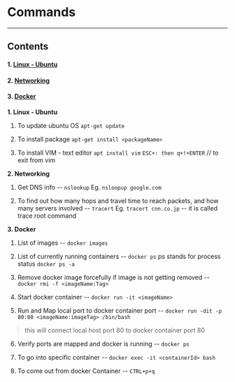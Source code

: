# Commands
--------------
## Contents

#### 1. [Linux - Ubuntu](#anch1)
#### 2. [Networking](#anch2)
#### 3. [Docker](#anch3)



<a name="anch1">**1. Linux - Ubuntu**</a>

1. To update ubuntu OS `apt-get update`

2. To install package `apt-get install <packageName>`

3. To install VIM - text editor
`apt install vim`
`ESC+: then q+!+ENTER` // to exit from vim





<a name="anch2"> **2. Networking**</a> 

1. Get DNS info -- `nslookup` Eg. `nsloopup google.com`

2. To find out how many hops and travel time to reach packets, and how many servers involved -- `tracert` 
Eg. `tracert cnn.co.jp` -- it is called trace root command





<a name="anch3">**3. Docker**</a>

1. List of images -- `docker images`

2. List of currently running containers -- `docker ps` ps stands for process status
`docker ps -a`

3. Remove docker image forcefully if image is not getting removed -- `docker rmi -f <imageName:Tag>`

4. Start docker container -- `docker run -it <imageName>`
       
5. Run and Map local port to docker container port -- `docker run -dit -p 80:80 <imageName:imageTag> /bin/bash` 
>this will connect local host port 80 to docker container port 80

6. Verify ports are mapped and docker is running -- `docker ps`

7. To go into specific container --    `docker exec -it <containerId> bash`

8. To come out from docker Container -- `CTRL+p+q`



